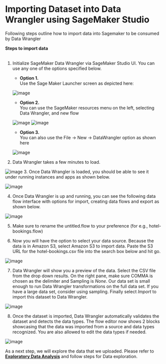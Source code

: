 # Importing Dataset into Data Wrangler using SageMaker Studio

Following steps outline how to import data into Sagemaker to be consumed by Data Wrangler


<b>Steps to import data</b></br></br>  
1. Initialize SageMaker Data Wrangler via SageMaker Studio UI. You can use any one of the options specified below. 
   


    -  <b>Option 1.</b> </br> Use the Sage Maker Launcher screen as depicted here:
    
    ![image](./img/image-1.png)

    -  <b>Option 2.</b> </br>  You can use the SageMaker resources menu on the left, selecting Data Wrangler, and new flow
    
    ![image](./img/image-1-1.png)
    ![image](./img/image-1-2.png)
    -  <b>Option 3.</b> </br> You can also use the File -> New -> DataWrangler option as shown here
    
    ![image](./img/image-1-3.png)
2. Data Wrangler takes a few minutes to load.

![image](./img/image-2.png)
3. Once Data Wrangler is loaded, you should be able to see it under running instances and apps as shown below.

![image](./img/image-3.png)

4. Once Data Wrangler is up and running, you can see the following data flow interface with options for import, creating data flows and export as shown below.

![image](./img/image-4.png)

5. Make sure to rename the untitled.flow to your preference (for e.g., hotel-bookings.flow)

6. Now you will have the option to select your data source. Because the data is in Amazon S3, select Amazon S3 to import data. Paste the S3 URL for the hotel-bookings.csv file into the search box below and hit go.

![image](./img/image-5.png)

7. Data Wrangler will show you a preview of the data. Select the CSV file from the drop down results. On the right pane, make sure COMMA is chosen as the delimiter and Sampling is *None*. Our data set is small enough to run Data Wrangler transformations on the full data set. If you have a large data set, consider using sampling. Finally select *Import* to import this dataset to Data Wrangler.

![image](./img/image-6.png)

8. Once the dataset is imported, Data Wrangler automatically validates the dataset and detects the data types. The flow editor now shows 2 blocks showcasing that the data was imported from a source and data types recognized. You are also allowed to edit the data types if needed.

![image](./img/image-7.png)


As a next step, we will explore the data that we uploaded. Please refer to **[Exploratory Data Analysis](/Data-Exploration.md)** and follow steps for Data exploration.
